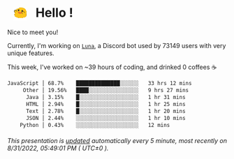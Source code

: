<h1>   <img src="./spoinky.gif" style="vertical-align:middle;" width="30px">   Hello ! </h1>

Nice to meet you!

Currently, I'm working on <a href='https://github.com/Asgarrrr/Luna'>`Luna`</a>, a Discord bot used by 73149 users with very unique features.

This week, I've worked on ~39 hours of coding, and drinked 0 coffees ☕

```
JavaScript │ 68.7%    ██████████████░░░░░░   33 hrs 12 mins
     Other │ 19.56%   ████░░░░░░░░░░░░░░░░   9 hrs 27 mins
      Java │ 3.15%    █░░░░░░░░░░░░░░░░░░░   1 hr 31 mins
      HTML │ 2.94%    █░░░░░░░░░░░░░░░░░░░   1 hr 25 mins
      Text │ 2.78%    █░░░░░░░░░░░░░░░░░░░   1 hr 20 mins
      JSON │ 2.44%    ░░░░░░░░░░░░░░░░░░░░   1 hr 10 mins
    Python │ 0.43%    ░░░░░░░░░░░░░░░░░░░░   12 mins
```

###### This presentation is [updated](https://github.com/Asgarrrr) automatically every 5 minute, most recently on 8/31/2022, 05:49:01 PM ( UTC±0 ).